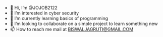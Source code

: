 - 👋 Hi, I’m @JOJOB2122
- 👀 I’m interested in cyber security
- 🌱 I’m currently learning basics of programming
- 💞️ I’m looking to collaborate on a simple project to learn something new
- 📫 How to reach me mail at BISWALJAGRUTI@GMAIL.COM

<!---
JOJOB2122/JOJOB2122 is a ✨ special ✨ repository because its `README.md` (this file) appears on your GitHub profile.
You can click the Preview link to take a look at your changes.
--->
